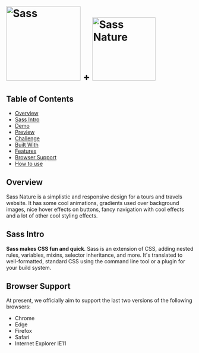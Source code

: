 <h1><img width="200px" alt="Sass" src="https://rawgit.com/sass/sass-site/main/source/assets/img/logos/logo.svg" /> + <img width="170px" alt="Sass Nature" src="https://user-images.githubusercontent.com/6601996/178678919-6ea10200-bbeb-4ed1-80e1-7c411a7e9b09.png" />

</h1>

## Table of Contents

- [Overview](#overview)
- [Sass Intro](#sass-intro)
- [Demo](#demo)
- [Preview](#preview)
- [Challenge](#challenge)
- [Built With](#built-with)
- [Features](#features)
- [Browser Support](#browser-support)
- [How to use](#how-to-use)


## Overview

Sass Nature is a simplistic and responsive design for a tours and travels website. It has some cool animations, gradients used over background images, nice hover effects on buttons, fancy navigation with cool effects and a lot of other cool styling effects. 

## Sass Intro

**Sass makes CSS fun and quick**. Sass is an extension of CSS, adding nested rules, variables, mixins, selector inheritance, and more. It's translated to well-formatted, standard CSS using the command line tool or a plugin for your
build system.


## Browser Support

At present, we officially aim to support the last two versions of the following browsers:

* Chrome
* Edge
* Firefox
* Safari
* Internet Explorer IE11






